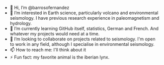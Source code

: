 - 👋 Hi, I’m @barrosofernandez
- 👀 I’m interested in Earth science, particularly volcano and environmental seismology. I have previous research experience in paleomagnetism and hydrology. 
- 🌱 I’m currently learning GitHub itself, statistics, German and French. And whatever my projects would need at a time.
- 💞️ I’m looking to collaborate on projects related to seismology. I'm open to work in any field, although I specialise in environmental seismology. 
- 📫 How to reach me: I'll think about it
- ⚡ Fun fact: my favorite animal is the iberian lynx. 

<!---
barrosofernandez/barrosofernandez is a ✨ special ✨ repository because its `README.md` (this file) appears on your GitHub profile.
You can click the Preview link to take a look at your changes.
--->
